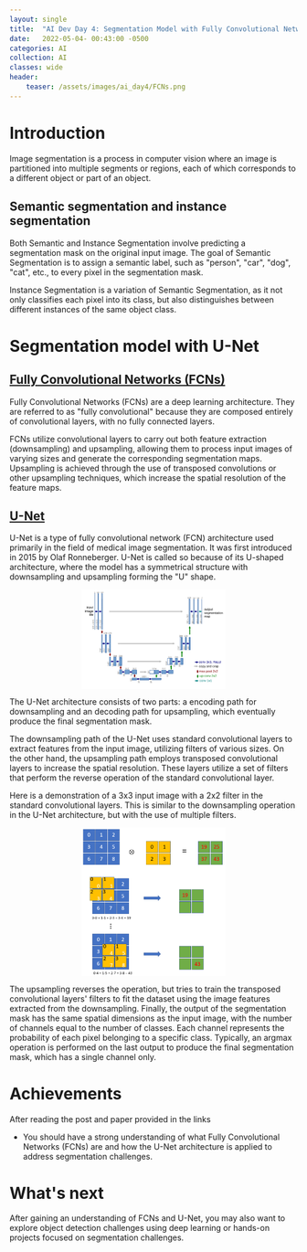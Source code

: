 ```yaml
---
layout: single
title:  "AI Dev Day 4: Segmentation Model with Fully Convolutional Networks"
date:   2022-05-04- 00:43:00 -0500
categories: AI
collection: AI
classes: wide
header:
    teaser: /assets/images/ai_day4/FCNs.png
---
```

# Introduction  
Image segmentation is a process in computer vision where an image is partitioned into multiple segments or regions, each of which corresponds to a different object or part of an object. 


## Semantic segmentation and instance segmentation
Both Semantic and Instance Segmentation involve predicting a segmentation mask on the original input image. The goal of Semantic Segmentation is to assign a semantic label, such as "person", "car", "dog", "cat", etc., to every pixel in the segmentation mask.

Instance Segmentation is a variation of Semantic Segmentation, as it not only classifies each pixel into its class, but also distinguishes between different instances of the same object class.

# Segmentation model with U-Net

## <a href="https://arxiv.org/pdf/1411.4038.pdf">Fully Convolutional Networks (FCNs)</a>
Fully Convolutional Networks (FCNs) are a deep learning architecture. They are referred to as "fully convolutional" because they are composed entirely of convolutional layers, with no fully connected layers.

FCNs utilize convolutional layers to carry out both feature extraction (downsampling) and upsampling, allowing them to process input images of varying sizes and generate the corresponding segmentation maps. Upsampling is achieved through the use of transposed convolutions or other upsampling techniques, which increase the spatial resolution of the feature maps.

## <a href="https://arxiv.org/pdf/1505.04597.pdf">U-Net</a>
U-Net is a type of fully convolutional network (FCN) architecture used primarily in the field of medical image segmentation. It was first introduced in 2015 by Olaf Ronneberger. U-Net is called so because of its U-shaped architecture, where the model has a symmetrical structure with downsampling and upsampling forming the "U" shape.

<style>
.center {
  display: block;
  margin-left: auto;
  margin-right: auto;
  min-width: 30%;
  max-width: 50%;
  width: 50vw;
}
</style>
<img class="center" src="/assets/images/ai_day4/Unet.png" alt="Unet"> 

The U-Net architecture consists of two parts: a encoding path for downsampling and an decoding path for upsampling, which eventually produce the final segmentation mask.

The downsampling path of the U-Net uses standard convolutional layers to extract features from the input image, utilizing filters of various sizes. On the other hand, the upsampling path employs transposed convolutional layers to increase the spatial resolution. These layers utilize a set of filters that perform the reverse operation of the standard convolutional layer.

Here is a demonstration of a 3x3 input image with a 2x2 filter in the standard convolutional layers. This is similar to the downsampling operation in the U-Net architecture, but with the use of multiple filters.
<style>
.center {
  display: block;
  margin-left: auto;
  margin-right: auto;
  min-width: 30%;
  max-width: 50%;
  width: 50vw;
}
</style>
<img class="center" src="/assets/images/ai_day4/Conv_layer.png" alt="Conv_layer"> 

The upsampling reverses the operation, but tries to train the transposed convolutional layers' filters to fit the dataset using the image features extracted from the downsampling. Finally, the output of the segmentation mask has the same spatial dimensions as the input image, with the number of channels equal to the number of classes. Each channel represents the probability of each pixel belonging to a specific class. Typically, an argmax operation is performed on the last output to produce the final segmentation mask, which has a single channel only.

# Achievements
After reading the post and paper provided in the links

* You should have a strong understanding of what Fully Convolutional Networks (FCNs) are and how the U-Net architecture is applied to address segmentation challenges.

# What's next
After gaining an understanding of FCNs and U-Net, you may also want to explore object detection challenges using deep learning or hands-on projects focused on segmentation challenges.

